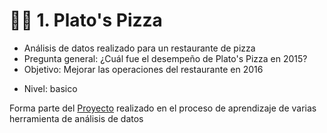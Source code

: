 # 🍕🍕  1.  Plato's Pizza

+ Análisis de datos realizado para un restaurante de pizza 
+ Pregunta general: ¿Cuál fue el desempeño de Plato's Pizza en 2015? 
+ Objetivo: Mejorar las operaciones del restaurante en 2016

- Nivel: basico

Forma parte del [Proyecto](https://github.com/EvelynOr/4.Portafolio/blob/main/Pizza%20Challenge/6.AnalisisDatos.sql)  realizado en el proceso de aprendizaje de varias herramienta de análisis de datos
